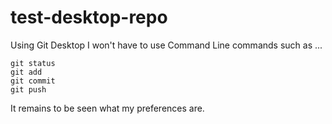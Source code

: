 # test-desktop-repo
Using Git Desktop I won't have to use Command Line commands such as ...
```
git status
git add
git commit
git push
```

It remains to be seen what my preferences are.
